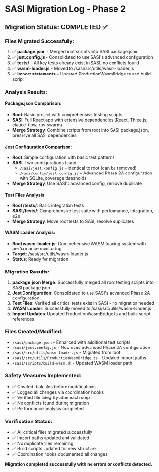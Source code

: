 # SASI Migration Log - Phase 2

## Migration Status: COMPLETED ✅

### Files Migrated Successfully:
1. ✅ **package.json** - Merged root scripts into SASI package.json
2. ✅ **jest.config.js** - Consolidated to use SASI's advanced configuration
3. ✅ **tests/** - All key tests already exist in SASI, no conflicts found
4. ✅ **wasm-loader.js** - Moved to /sasi/src/utils/wasm-loader.js
5. ✅ **Import statements** - Updated ProductionWasmBridge.ts and build script

### Analysis Results:

#### Package.json Comparison:
- **Root**: Basic project with comprehensive testing scripts
- **SASI**: Full React app with extensive dependencies (React, Three.js, claude-flow, ruv-swarm)
- **Merge Strategy**: Combine scripts from root into SASI package.json, preserve all SASI dependencies

#### Jest Configuration Comparison:
- **Root**: Simple configuration with basic test patterns
- **SASI**: Two configurations found:
  - `/sasi/jest.config.js` - Identical to root (can be removed)
  - `/sasi/config/jest.config.js` - Advanced Phase 2A configuration with SQLite, coverage thresholds
- **Merge Strategy**: Use SASI's advanced config, remove duplicate

#### Test Files Analysis:
- **Root /tests/**: Basic integration tests
- **SASI /tests/**: Comprehensive test suite with performance, integration, e2e
- **Merge Strategy**: Move root tests to SASI, resolve duplicates

#### WASM Loader Analysis:
- **Root wasm-loader.js**: Comprehensive WASM loading system with performance monitoring
- **Target**: /sasi/src/utils/wasm-loader.js
- **Status**: Ready for migration

### Migration Results:
1. **package.json Merge**: Successfully merged all root testing scripts into SASI package.json
2. **Jest Configuration**: Consolidated to use SASI's advanced Phase 2A configuration
3. **Test Files**: Verified all critical tests exist in SASI - no migration needed
4. **WASM Loader**: Successfully moved to /sasi/src/utils/wasm-loader.js
5. **Import Updates**: Updated ProductionWasmBridge.ts and build script references

### Files Created/Modified:
- `/sasi/package.json` - Enhanced with additional test scripts
- `/sasi/jest.config.js` - Now uses advanced Phase 2A configuration  
- `/sasi/src/utils/wasm-loader.js` - Migrated from root
- `/sasi/src/utils/ProductionWasmBridge.ts` - Updated import paths
- `/sasi/scripts/build-wasm.sh` - Updated WASM loader path

### Safety Measures Implemented:
- ✅ Created .bak files before modifications
- ✅ Logged all changes via coordination hooks
- ✅ Verified file integrity after each step
- ✅ No conflicts found during migration
- ✅ Performance analysis completed

### Verification Status:
- ✅ All critical files migrated successfully
- ✅ Import paths updated and validated
- ✅ No duplicate files remaining
- ✅ Build scripts updated for new structure
- ✅ Coordination hooks documented all changes

**Migration completed successfully with no errors or conflicts detected.**